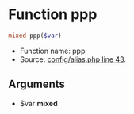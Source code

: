 Function ppp
===========================





```php
mixed ppp($var)
```

* Function name: ppp
* Source: [config/alias.php line 43](https://github.com/PrestaShop/PrestaShop/blob/1.5.1.0/config/alias.php#L43).

Arguments
---------

* $var **mixed**

